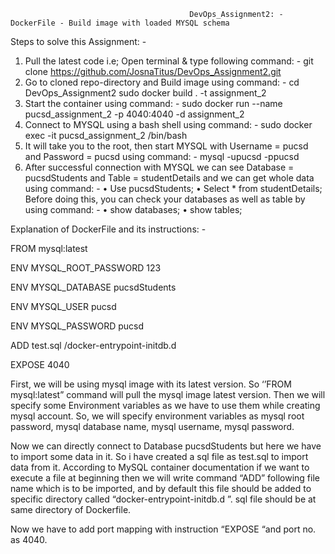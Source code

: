                                             DevOps_Assignment2: - DockerFile - Build image with loaded MYSQL schema

Steps to solve this Assignment: -

1.	Pull the latest code i.e; Open terminal & type following command: -
git clone https://github.com/JosnaTitus/DevOps_Assignment2.git
2.	Go to cloned repo-directory and Build image using command: -
cd DevOps_Assignment2
sudo docker build . -t assignment_2
3.	Start the container using command: -
sudo docker run --name pucsd_assignment_2 -p 4040:4040 -d assignment_2
4.	Connect to MYSQL using a bash shell using command: -
sudo docker exec -it pucsd_assignment_2 /bin/bash
5.	It will take you to the root, then start MYSQL with Username = pucsd and Password = pucsd using command: -
mysql -upucsd -ppucsd
6.	After successful connection with MYSQL we can see Database = pucsdStudents and Table = studentDetails and we can get whole data using command: -
•	Use pucsdStudents;
•	Select * from studentDetails;
Before doing this, you can check your databases as well as table by using command: -
•	show databases; 
•	show tables;

Explanation of DockerFile and its instructions: -

FROM mysql:latest 

ENV MYSQL_ROOT_PASSWORD 123 

ENV MYSQL_DATABASE pucsdStudents 

ENV MYSQL_USER pucsd 

ENV MYSQL_PASSWORD pucsd 

ADD test.sql /docker-entrypoint-initdb.d 

EXPOSE 4040

First, we will be using mysql image with its latest version. So ‘’FROM mysql:latest” command will pull the mysql image latest version.
Then we will specify some Environment variables as we have to use them while creating mysql account. So, we will specify environment variables as mysql root password, mysql database name, mysql username, mysql password.

Now we can directly connect to Database pucsdStudents but here we have to import some data in it. So i have created a sql file as test.sql to import data from it. According to MySQL container documentation if we want to execute a file at beginning then we will write command “ADD” following file name which is to be imported, and by default this file should be added to specific directory called “docker-entrypoint-initdb.d ”. sql file should be at same directory of Dockerfile.

Now we have to add port mapping with instruction “EXPOSE “and port no. as 4040.

